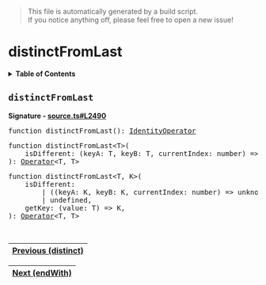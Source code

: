 > This file is automatically generated by a build script.<br>If you notice anything off, please feel free to open a new issue!

# distinctFromLast

<details><summary><b>Table of Contents</b></summary>

1. [<code>distinctFromLast</code>](#distinctFromLast)</details>

## <a name="distinctFromLast"></a><code>distinctFromLast</code>

<b>Signature - [source.ts#L2490](..\/..\/packages\/core\/src\/source.ts#L2490)</b>

<pre>function distinctFromLast(): <a href="001-IdentityOperator.md#IdentityOperator">IdentityOperator</a></pre>

<pre>function distinctFromLast&lt;T&gt;(<br>    isDifferent: (keyA: T, keyB: T, currentIndex: number) =&gt; unknown,<br>): <a href="000-Operator.md#Operator">Operator</a>&lt;T, T&gt;</pre>

<pre>function distinctFromLast&lt;T, K&gt;(<br>    isDifferent:<br>        | ((keyA: K, keyB: K, currentIndex: number) =&gt; unknown)<br>        | undefined,<br>    getKey: (value: T) =&gt; K,<br>): <a href="000-Operator.md#Operator">Operator</a>&lt;T, T&gt;</pre><br>

| [Previous \(distinct\)](021-distinct.md#readme) |
| --- |

<div align="right">

| [Next \(endWith\)](023-endWith.md#readme) |
| --- |
</div>
